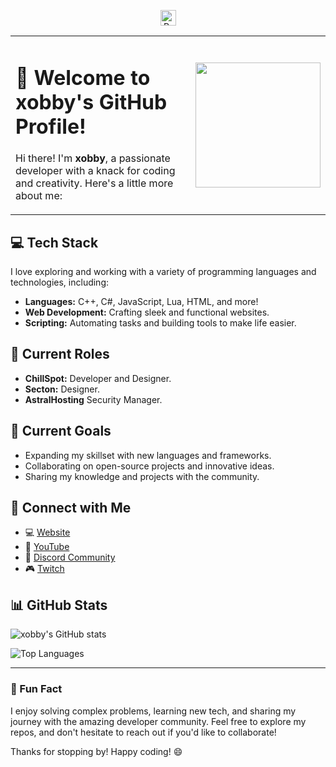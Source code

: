 <table>
  <tr>
    <td>

# 👋 Welcome to xobby's GitHub Profile!

Hi there! I'm **xobby**, a passionate developer with a knack for coding and creativity. Here's a little more about me:

  </td>
  <td>
    <img src="https://i.ibb.co/9HX87Rn0/tinyporcodio.png" width="200"/>
  </td>
  <p align="center">
  <img height="25" src="https://komarev.com/ghpvc/?username=xobby&color=blueviolet" alt="Profile Views"/>
</p>
</tr>
</table>

## 💻 Tech Stack

I love exploring and working with a variety of programming languages and technologies, including:

- **Languages:** C++, C#, JavaScript, Lua, HTML, and more!
- **Web Development:** Crafting sleek and functional websites.
- **Scripting:** Automating tasks and building tools to make life easier.

## 🌟 Current Roles

- **ChillSpot:** Developer and Designer.
- **Secton:** Designer.
- **AstralHosting** Security Manager.

## 🌟 Current Goals

- Expanding my skillset with new languages and frameworks.
- Collaborating on open-source projects and innovative ideas.
- Sharing my knowledge and projects with the community.

## 🔗 Connect with Me
- 💻 [Website](https://tinyhd.it)
- 🎥 [YouTube](https://youtube.com/@ynit) 
- 💬 [Discord Community](https://discord.gg/chillspot)
- 🎮 [Twitch](https://twitch.tv/tinyhdd)

## 📊 GitHub Stats

![xobby's GitHub stats](https://github-readme-stats.vercel.app/api?username=xobby&show_icons=true&theme=radical)

![Top Languages](https://github-readme-stats.vercel.app/api/top-langs/?username=xobby&layout=compact&theme=radical)



---

### 🚀 Fun Fact

I enjoy solving complex problems, learning new tech, and sharing my journey with the amazing developer community. Feel free to explore my repos, and don't hesitate to reach out if you'd like to collaborate!

Thanks for stopping by! Happy coding! 😄
